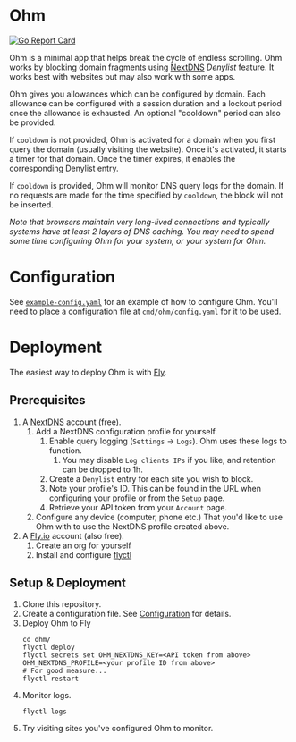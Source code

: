 # Ohm

[![Go Report Card](https://goreportcard.com/badge/github.com/pnovotnak/ohm)](https://goreportcard.com/report/github.com/pnovotnak/ohm)

Ohm is a minimal app that helps break the cycle of endless scrolling. Ohm works by blocking domain fragments using 
[NextDNS](https://nextdns.com/) _Denylist_ feature. It works best with websites but may also work with some apps.

Ohm gives you allowances which can be configured by domain. Each allowance can be configured with a session duration 
and a lockout period once the allowance is exhausted. An optional "cooldown" period can also be provided.

If `cooldown` is not provided, Ohm is activated for a domain when you first query the domain (usually visiting the 
website). Once it's activated, it starts a timer for that domain. Once the timer expires, it enables the corresponding 
Denylist entry.

If `cooldown` is provided, Ohm will monitor DNS query logs for the domain. If no requests are made for the time specified 
by `cooldown`, the block will not be inserted.

_Note that browsers maintain very long-lived connections and typically systems have at least 2 layers of DNS caching. 
You may need to spend some time configuring Ohm for your system, or your system for Ohm._

# Configuration

See [`example-config.yaml`](example-config.yaml) for an example of how to configure Ohm. You'll need to place a 
configuration file at `cmd/ohm/config.yaml` for it to be used. 

# Deployment

The easiest way to deploy Ohm is with [Fly](https://fly.io/).

## Prerequisites

1. A [NextDNS](https://nextdns.com/) account (free).
   1. Add a NextDNS configuration profile for yourself.
      1. Enable query logging (`Settings` -> `Logs`). Ohm uses these logs to function.
         1. You may disable `Log clients IPs` if you like, and retention can be dropped to 1h.
      2. Create a `Denylist` entry for each site you wish to block.
      3. Note your profile's ID. This can be found in the URL when configuring your profile or from the `Setup` page.
      4. Retrieve your API token from your `Account` page.
   1. Configure any device (computer, phone etc.) That you'd like to use Ohm with to use the NextDNS profile created above.
2. A [Fly.io](https://fly.io/) account (also free).
   1. Create an org for yourself
   2. Install and configure [flyctl](https://fly.io/docs/getting-started/installing-flyctl/)

## Setup & Deployment

1. Clone this repository.
2. Create a configuration file. See [Configuration](#configuration) for details.
3. Deploy Ohm to Fly
   ```shell
   cd ohm/
   flyctl deploy
   flyctl secrets set OHM_NEXTDNS_KEY=<API token from above> OHM_NEXTDNS_PROFILE=<your profile ID from above>
   # For good measure...
   flyctl restart
   ```
4. Monitor logs.
   ```shell
   flyctl logs
   ```
5. Try visiting sites you've configured Ohm to monitor.
